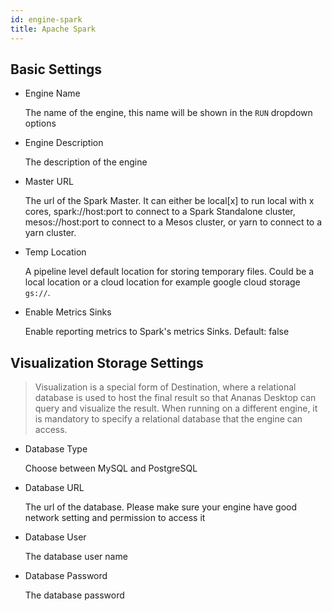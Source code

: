 ```yaml
---
id: engine-spark
title: Apache Spark
---
```


## Basic Settings

- Engine Name 

	The name of the engine, this name will be shown in the `RUN` dropdown options

- Engine Description

	The description of the engine

- Master URL

	The url of the Spark Master. It can either be local[x] to run local with x cores, spark://host:port to connect to a Spark Standalone cluster, mesos://host:port to connect to a Mesos cluster, or yarn to connect to a yarn cluster.

- Temp Location

	A pipeline level default location for storing temporary files. Could be a local location or a cloud location for example google cloud storage `gs://`.

- Enable Metrics Sinks

	Enable reporting metrics to Spark's metrics Sinks. Default: false

## Visualization Storage Settings

> Visualization is a special form of Destination, where a relational database is used to host the final result so that Ananas Desktop can query and visualize the result. When running on a different engine, it is mandatory to specify a relational database that the engine can access.

- Database Type

	Choose between MySQL and PostgreSQL

- Database URL
	
	The url of the database. Please make sure your engine have good network setting and permission to access it	

- Database User

	The database user name

- Database Password

	The database password
